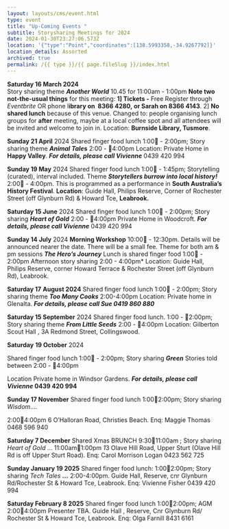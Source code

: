 ```yaml
---
layout: layouts/cms/event.html
type: event
title: "Up-Coming Events "
subtitle: Storysharing Meetings for 2024
date: 2024-01-30T23:27:06.573Z
location: '{"type":"Point","coordinates":[138.5993358,-34.9267792]}'
location_details: Assorted
archived: true
permalink: /{{ type }}/{{ page.fileSlug }}/index.html
---
```

**Saturday 16 March 2024**\
Story sharing theme ***Another World*** 10.45 for 11:00am - 1:00pm 
**Note two not-the-usual things** for this meeting: 
**1] Tickets -** Free  Register through *Eventbrite* OR phone l**ibrary on  8366 4280, or Sarah on 8366 4143**. 
2] **No shared lunch** because of this venue. Changed to: people organising lunch groups for **after** meeting, maybe at a local coffee spot and all attendees will be invited and welcome to join in. 
Location: **Burnside Library, Tusmore**.

**Sunday 21 April**  2024
Shared finger food lunch 1:00 - 2:00pm; Story sharing theme ***Animal Tale*s**  2:00 - 4:00pm
Location: Private Home in **Happy Valley**.  ***For details, please call Vivienne***  0439 420 994

**Sunday 19 May** 2024
Shared finger food lunch 1:00 - 1:45pm; Storytelling (curated), interval included. 
Theme ***Storytellers burrow into local history!***  2:00 - 4:00pm. 
This is programmed as a performance in **South Australia’s History Festival**. 
**Location**: Guide Hall, Philips Reserve, Corner of Rochester Street (off Glynburn Rd) & Howard Tce, **Leabrook.**

**Saturday 15 June** 2024
Shared finger food lunch 1:00 - 2:00pm;  Story sharing ***Heart of Gold***  2:00 - 4:00pm 
Private Home in  Woodcroft. ***For details, please call Vivienne***  0439 420 994

**Sunday 14 July** 2024
**Morning Workshop** 10:00 - 12:30pm. Details will be announced nearer the date. There will be a small fee. 
Theme for both am & pm sessions ***The Hero’s Journey***
Lunch is shared finger food  1:00 - 2:00pm
Afternoon story sharing  2:00 - 4:00pm*
Location: Guide Hall, Philips Reserve, corner Howard Terrace & Rochester Street (off Glynburn Rd), Leabrook.

**Saturday 17** **August 2024**
Shared finger food lunch 1:00 - 2:00pm; Story sharing theme ***Too Many Cooks***  2:00-4:00pm 
Location: Private home in Glenalta.
***For details, please call Sue 0419 860 880***

**Saturday 15 September** 2024
Shared finger food lunch. 1:00 - 2:00pm; Story sharing theme ***From Little Seeds*** 2:00 - 4:00pm
Location: Gilberton Scout Hall , 3A Redmond Street, Collingswood.

**Saturday** **19 October** 2024

Shared finger food lunch 1:00 - 2:00pm; Story sharing ***Green*** 
Stories told between  2:00 - 4:00pm 

Location Private home in  Windsor Gardens. ***For details, please call Vivienne*  0439 420 994**

**Sunday 17 November** Shared finger food lunch 1:002:00pm; Story sharing *Wisdom*.…

2:004:00pm 6 O’Halloran Road, Christies Beach. Enq: Maggie Thomas 0468 596 940

**Saturday 7 December** Shared Xmas BRUNCH 9:3011:00am ; Story sharing *Heart of Gold* … 11:00am1:00pm *1*3 Olave Hill Road, Upper Sturt (Olave Hill Rd is off Upper Sturt Road). Enq: Carol Morrison Logan 0423 562 725

[](<>)**Sunday January 19 2025** Shared finger food lunch: 1:002:00pm; Story sharing *Tech Tales **…*** 2:00-4:00pm. Guide Hall, Reserve, cnr Glynburn Rd/Rochester St & Howard Tce, Leabrook. Enq: Vivienne Fisher 0439 420 994

**Saturday February 8 2025** Shared finger food lunch 1:002:00pm; AGM 2:004:00pm Presenter TBA. Guide Hall , Reserve, Cnr Glynburn Rd/ Rochester St & Howard Tce, Leabrook. Enq: Olga Farnill 8431 6161